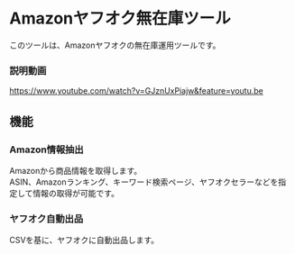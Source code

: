 # Amazonヤフオク無在庫ツール
このツールは、Amazonヤフオクの無在庫運用ツールです。

### 説明動画
https://www.youtube.com/watch?v=GJznUxPiajw&feature=youtu.be

## 機能
### Amazon情報抽出
Amazonから商品情報を取得します。<br>
ASIN、Amazonランキング、キーワード検索ページ、ヤフオクセラーなどを指定して情報の取得が可能です。

### ヤフオク自動出品
CSVを基に、ヤフオクに自動出品します。
